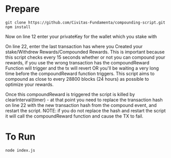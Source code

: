 # Prepare

```
git clone https://github.com/Civitas-Fundamenta/compounding-script.git
npm install
```

Now on line 12 enter your privateKey for the wallet which you stake with

On line 22, enter the last transaction has where you Created your stake/Withdrew Rewards/Compounded Rewards. This is important because this script checks every 15 seconds whether or not you can compound your rewards, if you use the wrong transaction has the compoundReward Function will trigger and the tx will revert OR you'll be waiting a very long time before the compoundReward function triggers. This script aims to compound as close to every 28800 blocks (24 hours) as possible to optimize your rewards.

Once this compoundReward is triggered the script is killed by clearInterval(timer) - at that point you need to replace the transaction hash on line 22 with the new transaction hash from the compound event, and restart the script. NOTE: if you do not replace the hash and restart the script it will call the compoundReward function and cause the TX to fail.

# To Run

```
node index.js
```
